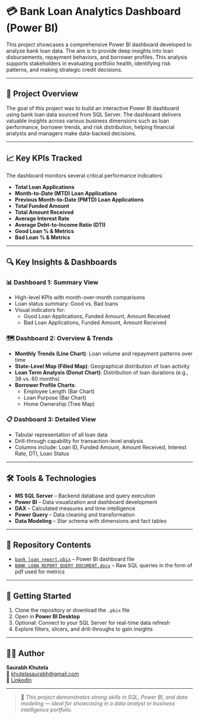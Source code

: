 # 💳 Bank Loan Analytics Dashboard (Power BI)

This project showcases a comprehensive Power BI dashboard developed to analyze bank loan data. The aim is to provide deep insights into loan disbursements, repayment behaviors, and borrower profiles. This analysis supports stakeholders in evaluating portfolio health, identifying risk patterns, and making strategic credit decisions.

---

## 📌 Project Overview

The goal of this project was to build an interactive Power BI dashboard using bank loan data sourced from SQL Server. The dashboard delivers valuable insights across various business dimensions such as loan performance, borrower trends, and risk distribution, helping financial analysts and managers make data-backed decisions.

---

## 📈 Key KPIs Tracked

The dashboard monitors several critical performance indicators:

- **Total Loan Applications**
- **Month-to-Date (MTD) Loan Applications**
- **Previous Month-to-Date (PMTD) Loan Applications**
- **Total Funded Amount**
- **Total Amount Received**
- **Average Interest Rate**
- **Average Debt-to-Income Ratio (DTI)**
- **Good Loan % & Metrics**
- **Bad Loan % & Metrics**

---

## 🔍 Key Insights & Dashboards

### 📊 Dashboard 1: Summary View

- High-level KPIs with month-over-month comparisons
- Loan status summary: Good vs. Bad loans
- Visual indicators for:
  - Good Loan Applications, Funded Amount, Amount Received
  - Bad Loan Applications, Funded Amount, Amount Received

### 🗺 Dashboard 2: Overview & Trends

- **Monthly Trends (Line Chart)**: Loan volume and repayment patterns over time
- **State-Level Map (Filled Map)**: Geographical distribution of loan activity
- **Loan Term Analysis (Donut Chart)**: Distribution of loan durations (e.g., 36 vs. 60 months)
- **Borrower Profile Charts**:
  - Employee Length (Bar Chart)
  - Loan Purpose (Bar Chart)
  - Home Ownership (Tree Map)

### 📋 Dashboard 3: Detailed View

- Tabular representation of all loan data
- Drill-through capability for transaction-level analysis
- Columns include: Loan ID, Funded Amount, Amount Received, Interest Rate, DTI, Loan Status

---

## 🛠 Tools & Technologies

- **MS SQL Server** – Backend database and query execution
- **Power BI** – Data visualization and dashboard development
- **DAX** – Calculated measures and time intelligence
- **Power Query** – Data cleaning and transformation
- **Data Modeling** – Star schema with dimensions and fact tables

---

## 📁 Repository Contents

- [`bank loan report.pbix`](https://github.com/12112004Q/Bank-Loan-Analysis/blob/main/Bank%20Loan%20Report%20Analysis/bank%20loan%20report.pbix) – Power BI dashboard file
- [`BANK LOAN REPORT QUERY DOCUMENT.docx`](https://github.com/12112004Q/Bank-Loan-Analysis/blob/main/Bank%20Loan%20Report%20Analysis/BANK%20LOAN%20REPORT%20QUERY%20DOCUMENT.docx) – Raw SQL queries in the form of pdf used for metrics

---


## 🚀 Getting Started

1. Clone the repository or download the `.pbix` file
2. Open in **Power BI Desktop**
3. Optional: Connect to your SQL Server for real-time data refresh
4. Explore filters, slicers, and drill-throughs to gain insights

---

## 🙋‍♂ Author

**Saurabh Khutela**  
📧 khutelasaurabh@gmail.com  
🔗 [LinkedIn](www.linkedin.com/in/saurabh-khutela)

---

> 🎯 *This project demonstrates strong skills in SQL, Power BI, and data modeling — ideal for showcasing in a data analyst or business intelligence portfolio.*
